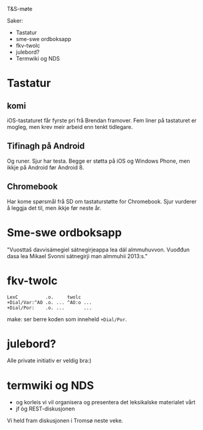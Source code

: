 T&S-møte

Saker:
* Tastatur
* sme-swe ordboksapp
* fkv-twolc
* julebord?
* Termwiki og NDS

# Tastatur

## komi

iOS-tastaturet får fyrste pri frå Brendan framover. Fem liner på
tastaturet er mogleg, men krev meir arbeid enn tenkt tidlegare.

## Tifinagh på Android

Og runer. Sjur har testa. Begge er støtta på iOS og Windows Phone, men ikkje på
Android før Android 8.

## Chromebook

Har kome spørsmål frå SD om tastaturstøtte for Chromebook. Sjur vurderer å
leggja det til, men ikkje før neste år.

# Sme-swe ordboksapp

"Vuosttaš davvisámegiel sátnegirjeappa lea dál almmuhuvvon.
Vuođđun dasa lea Mikael Svonni sátnegirji man almmuhii 2013:s."

# fkv-twolc

```
LexC          .o.     twolc
+Dial/Var:^AO .o. ... ^AO:o ...
+Dial/Por:    .o. ...       ...
```

make: ser berre koden som inneheld `+Dial/Por`.

# julebord?

Alle private initiativ er veldig bra:)

# termwiki og NDS

* og korleis vi vil organisera og presentera det leksikalske materialet vårt
* jf òg REST-diskusjonen

Vi held fram diskusjonen i Tromsø neste veke.
